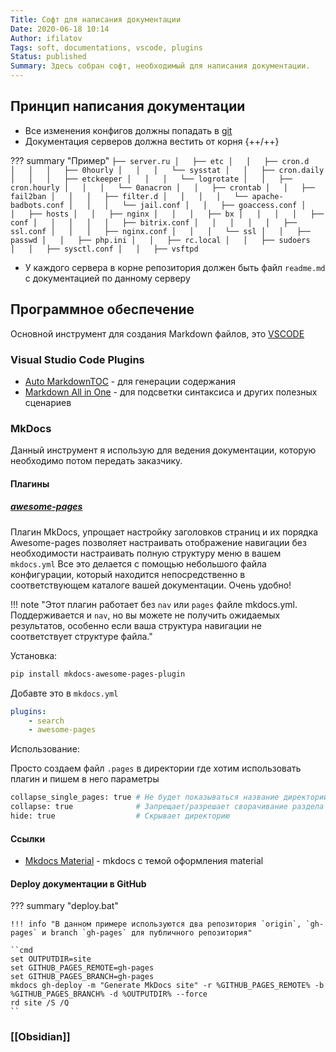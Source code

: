 ```yaml
---
Title: Софт для написания документации
Date: 2020-06-18 10:14
Author: ifilatov
Tags: soft, documentations, vscode, plugins
Status: published
Summary: Здесь собран софт, необходимый для написания документации.
---
```

## Принцип написания документации

- Все изменения конфигов должны попадать в [git](https://git-scm.com/)
- Документация серверов должна вестить от корня {++/++}

??? summary "Пример"
    ```
    ├── server.ru
    │   ├── etc
    │   │   ├── cron.d
    │   │   │   ├── 0hourly
    │   │   │   └── sysstat
    │   │   ├── cron.daily
    │   │   │   ├── etckeeper
    │   │   │   └── logrotate
    │   │   ├── cron.hourly
    │   │   │   └── 0anacron
    │   │   ├── crontab
    │   │   ├── fail2ban
    │   │   │   ├── filter.d
    │   │   │   │   └── apache-badbots.conf
    │   │   │   └── jail.conf
    │   │   ├── goaccess.conf
    │   │   ├── hosts
    │   │   ├── nginx
    │   │   │   ├── bx
    │   │   │   │   ├── conf
    │   │   │   │   │   ├── bitrix.conf
    │   │   │   │   │   ├── ssl.conf
    │   │   │   ├── nginx.conf
    │   │   │   └── ssl
    │   │   ├── passwd
    │   │   ├── php.ini
    │   │   ├── rc.local
    │   │   ├── sudoers
    │   │   ├── sysctl.conf
    │   │   ├── vsftpd
    ```

- У каждого сервера в корне репозитория должен быть файл `readme.md` с документацией по данному серверу

## Программное обеспечение

Основной инструмент для создания Markdown файлов, это [VSCODE](https://code.visualstudio.com/)

### Visual Studio Code Plugins

- [Auto MarkdownTOC](https://github.com/huntertran/markdown-toc) - для генерации содержания
- [Markdown All in One](https://github.com/yzhang-gh/vscode-markdown) - для подсветки синтаксиса и других полезных сценариев

### MkDocs

Данный инструмент я использую для ведения документации, которую необходимо потом передать заказчику.

#### Плагины

##### [awesome-pages](https://github.com/lukasgeiter/mkdocs-awesome-pages-plugin)

Плагин MkDocs, упрощает настройку заголовков страниц и их порядка
Awesome-pages позволяет настраивать отображение навигации без необходимости настраивать полную структуру меню в вашем `mkdocs.yml`
Все это делается с помощью небольшого файла конфигурации, который находится непосредственно в соответствующем каталоге вашей документации. Очень удобно!

!!! note "Этот плагин работает без `nav` или `pages` файле mkdocs.yml. Поддерживается и `nav`, но вы можете не получить ожидаемых результатов, особенно если ваша структура навигации не соответствует структуре файла."

Установка:

```sh
pip install mkdocs-awesome-pages-plugin
```

Добавте это в `mkdocs.yml`

```yaml
plugins:
    - search
    - awesome-pages
```

Использование:

Просто создаем файл `.pages` в директории где хотим использовать плагин и пишем в него параметры

```sh
collapse_single_pages: true # Не будет показываться название директории, в место него будет показан заголовок первого `md` файла в каталоге
collapse: true              # Запрещает/разрешает сворачивание раздела
hide: true                  # Скрывает директорию
```


#### Ссылки

- [Mkdocs Material](https://squidfunk.github.io/mkdocs-material/) - mkdocs с темой оформления material

#### Deploy документации в GitHub

??? summary "deploy.bat"

    !!! info "В данном примере используются два репозитория `origin`, `gh-pages` и branch `gh-pages` для публичного репозитория"

    ``cmd
    set OUTPUTDIR=site
    set GITHUB_PAGES_REMOTE=gh-pages
    set GITHUB_PAGES_BRANCH=gh-pages
    mkdocs gh-deploy -m "Generate MkDocs site" -r %GITHUB_PAGES_REMOTE% -b %GITHUB_PAGES_BRANCH% -d %OUTPUTDIR% --force
    rd site /S /Q
    ``

### [[Obsidian]]